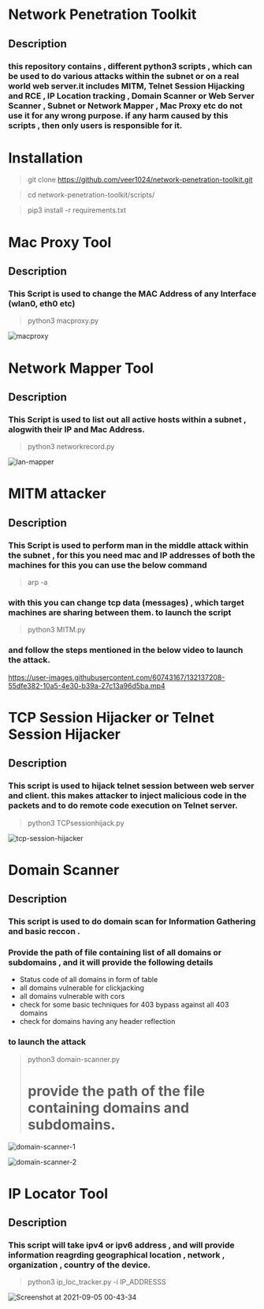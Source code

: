 # Network Penetration Toolkit
## Description
### this repository contains , different python3 scripts , which can be used to do various attacks within the subnet or on a real world web server.it includes MITM, Telnet Session Hijacking and RCE , IP Location tracking , Domain Scanner or Web Server Scanner , Subnet or Network Mapper , Mac Proxy etc do not use it for any wrong purpose. if any harm caused by this scripts , then only users is responsible for it.

# Installation 
> git clone https://github.com/veer1024/network-penetration-toolkit.git

> cd network-penetration-toolkit/scripts/

> pip3 install -r requirements.txt


# Mac Proxy Tool
## **Description** 
### This Script is used to change the MAC Address of any Interface (wlan0, eth0 etc)
> python3 macproxy.py

![macproxy](https://user-images.githubusercontent.com/60743167/132130283-d9ad088c-ddea-42a3-914a-1f686a44c963.png)


# Network Mapper Tool
## **Description**
### This Script is used to list out all active hosts within a subnet , alogwith their IP and Mac Address.
> python3 networkrecord.py

![lan-mapper](https://user-images.githubusercontent.com/60743167/132130593-f8398b38-9ece-42e3-95ca-dfe64d52cbd4.png)

# MITM attacker
## **Description**
### This Script is used to perform man in the middle attack within the subnet , for this you need mac and IP addresses of both the machines for this you can use the below command 
> arp -a

### with this you can change tcp data (messages) , which target machines are sharing between them. to launch the script 
> python3 MITM.py

### and follow the steps mentioned in the below video to launch the attack.


https://user-images.githubusercontent.com/60743167/132137208-55dfe382-10a5-4e30-b39a-27c13a96d5ba.mp4

# TCP Session Hijacker or Telnet Session Hijacker
## **Description**
### This script is used to hijack telnet session between web server and client. this makes attacker to inject malicious code in the packets and to do remote code execution on Telnet server.
> python3 TCPsessionhijack.py

![tcp-session-hijacker](https://user-images.githubusercontent.com/60743167/132137629-afe305c3-7dab-4f37-8a2a-86ecbb17ff10.png)


# Domain Scanner 
## **Description**
### This script is used to do domain scan for Information Gathering and basic reccon . 
### Provide the path of file containing list of all domains or subdomains , and it will provide the following details
- Status code of all domains in form of table
- all domains vulnerable for clickjacking
- all domains vulnerable with cors
- check for some basic techniques for 403 bypass against all 403 domains
- check for domains having any header reflection

### to launch the attack
> python3 domain-scanner.py
> # provide the path of the file containing domains and subdomains.

![domain-scanner-1](https://user-images.githubusercontent.com/60743167/132132134-59d18cb9-be3a-4b48-8eef-c0e9c214e23a.png)

![domain-scanner-2](https://user-images.githubusercontent.com/60743167/132132289-908ea233-851b-4eed-b424-c4f1c7c0c88c.png)


# IP Locator Tool
## **Description**
### This script will take ipv4 or ipv6 address , and will provide information reagrding geographical location , network , organization , country of the device.
> python3 ip_loc_tracker.py -i IP_ADDRESSS

![Screenshot at 2021-09-05 00-43-34](https://user-images.githubusercontent.com/60743167/132137985-163dc5eb-4424-4954-bc52-f9139695aa3c.png)


